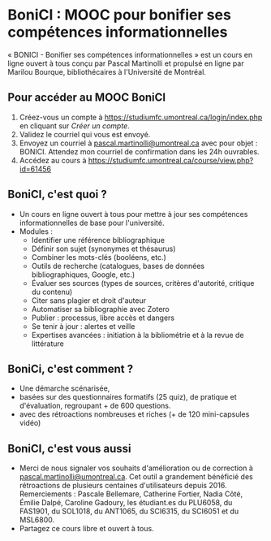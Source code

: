 # BoniCI : MOOC pour bonifier ses compétences informationnelles

« BONICI - Bonifier ses compétences informationnelles » est un cours en ligne ouvert à tous conçu par Pascal Martinolli et propulsé en ligne par Marilou Bourque, bibliothécaires à l'Université de Montréal.

## Pour accéder au MOOC BoniCI

1. Créez-vous un compte à https://studiumfc.umontreal.ca/login/index.php en cliquant sur *Créer un compte*.
2. Validez le courriel qui vous est envoyé.
3. Envoyez un courriel à [pascal.martinolli@umontreal.ca](mailto:pascal.martinolli@umontreal.ca?subject=BONICI) avec pour objet : BONICI. Attendez mon courriel de confirmation dans les 24h ouvrables.
4. Accédez au cours à https://studiumfc.umontreal.ca/course/view.php?id=61456 

## BoniCI, c'est quoi ?

* Un cours en ligne ouvert à tous pour mettre à jour ses compétences informationnelles de base pour l'université.
* Modules : 
  * Identifier une référence bibliographique
  * Définir son sujet (synonymes et thésaurus)
  * Combiner les mots-clés (booléens, etc.)
  * Outils de recherche (catalogues, bases de données bibliographiques, Google, etc.)
  * Évaluer ses sources (types de sources, critères d'autorité, critique du contenu)
  * Citer sans plagier et droit d'auteur 
  * Automatiser sa bibliographie avec Zotero
  * Publier : processus, libre accès et dangers
  * Se tenir à jour : alertes et veille
  * Expertises avancées : initiation à la bibliométrie et à la revue de littérature
  
## BoniCi, c'est comment ?

* Une démarche scénarisée,
* basées sur des questionnaires formatifs (25 quiz), de pratique et d'évaluation, regroupant + de 600 questions.
* avec des rétroactions nombreuses et riches (+ de 120 mini-capsules vidéo)

## BoniCI, c'est vous aussi

* Merci de nous signaler vos souhaits d'amélioration ou de correction à pascal.martinolli@umontreal.ca. Cet outil a grandement bénéficié des rétroactions de plusieurs centaines d'utilisateurs depuis 2016. Remerciements : Pascale Bellemare, Catherine Fortier, Nadia Côté, Émilie Dalpé, Caroline Gadoury, les étudiant.es du PLU6058, du FAS1901, du SOL1018, du ANT1065, du SCI6315, du SCI6051 et du MSL6800.
* Partagez ce cours libre et ouvert à tous.
 
